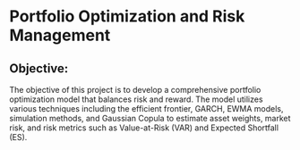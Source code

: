 # Portfolio Optimization and Risk Management 

## Objective:
The objective of this project is to develop a comprehensive portfolio optimization model that balances risk and reward. The model utilizes various techniques including the efficient frontier, GARCH, EWMA models, simulation methods, and Gaussian Copula to estimate asset weights, market risk, and risk metrics such as Value-at-Risk (VAR) and Expected Shortfall (ES).
